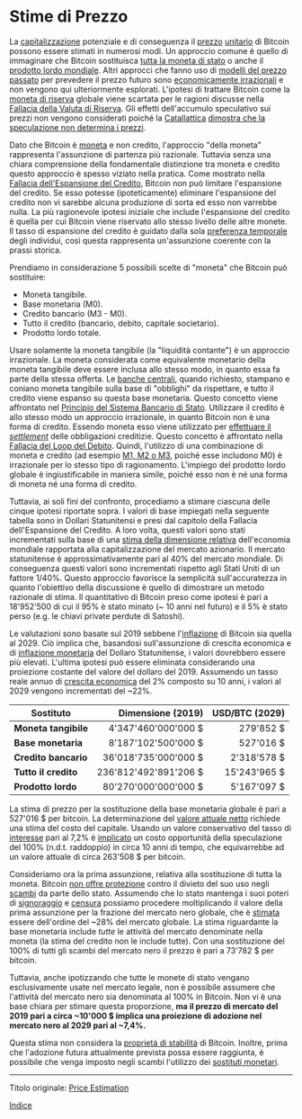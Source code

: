 # Stime di Prezzo



La [capitalizzazione](ch101-glossary.md#capitalizzazione) potenziale e di conseguenza il [prezzo](ch101-glossary.md#prezzo) [unitario](ch101-glossary.md#unità) di Bitcoin possono essere stimati in numerosi modi. Un approccio comune è quello di immaginare che Bitcoin sostituisca [tutta la moneta di stato](https://www.fool.com/investing/2017/05/25/could-the-price-of-bitcoin-go-to-1-million.aspx) o anche il [prodotto lordo mondiale](https://en.wikipedia.org/wiki/Gross_world_product). Altri approcci che fanno uso di [modelli del prezzo passato](https://medium.com/@100trillionUSD/modeling-bitcoins-value-with-scarcity-91fa0fc03e25) per prevedere il prezzo futuro sono [economicamente irrazionali](ch083-stock-to-flow-fallacy.md) e non vengono qui ulteriormente esplorati. L'ipotesi di trattare Bitcoin come la [moneta di riserva](ch017-reservation-priciple.md) globale viene scartata per le ragioni discusse nella [Fallacia della Valuta di Riserva](ch077-reserve-currency-fallacy.md). Gli effetti dell'accumulo speculativo sui prezzi non vengono considerati poiché la [Catallattica](https://en.wikipedia.org/wiki/Catallactics) [dimostra che la speculazione non determina i prezzi](https://mises.org/library/man-economy-and-state-power-and-market/html/p/949).

Dato che Bitcoin è [moneta](ch005-money-taxonomy.md) e non credito, l'approccio "della moneta" rappresenta l'assunzione di partenza più razionale. Tuttavia senza una chiara comprensione della fondamentale distinzione tra moneta e credito questo approccio è spesso viziato nella pratica. Come mostrato nella [Fallacia dell'Espansione del Credito](ch046-credit-expansion-fallacy.md), Bitcoin non può limitare l'espansione del credito. Se esso potesse (ipoteticamente) eliminare l'espansione del credito non vi sarebbe alcuna produzione di sorta ed esso non varrebbe nulla. La più ragionevole ipotesi iniziale che include l'espansione del credito è quella per cui Bitcoin viene riservato allo stesso livello delle altre monete. Il tasso di espansione del credito è guidato dalla sola [preferenza temporale](ch085-time-preference-fallacy.md) degli individui, così questa rappresenta un'assunzione coerente con la prassi storica.

Prendiamo in considerazione 5 possibili scelte di "moneta" che Bitcoin può sostituire:

* Moneta tangibile.
* Base monetaria (M0).
* Credito bancario (M3 - M0).
* Tutto il credito (bancario, debito, capitale societario).
* Prodotto lordo totale.

Usare solamente la moneta tangibile (la "liquidità contante") è un approccio irrazionale. La moneta considerata come equivalente monetario della moneta tangibile deve essere inclusa allo stesso modo, in quanto essa fa parte della stessa offerta. Le [banche centrali](https://it.wikipedia.org/wiki/Banca_centrale), quando richiesto, stampano e coniano moneta tangibile sulla base di "obblighi" da rispettare, e tutto il credito viene espanso su questa base monetaria. Questo concetto viene affrontato nel [Principio del Sistema Bancario di Stato](ch025-state-banking-principle.md). Utilizzare il credito è allo stesso modo un approccio irrazionale, in quanto Bitcoin non è una forma di credito. Essendo moneta esso viene utilizzato per [effettuare il _settlement_](https://it.wikipedia.org/wiki/Regolamento_(finanza)) delle obbligazioni creditizie. Questo concetto è affrontato nella [Fallacia del Loop del Debito](ch047-debt-loop-fallacy.md). Quindi, l'utilizzo di una combinazione di moneta e credito (ad esempio [M1, M2 o M3](https://en.wikipedia.org/wiki/Money_supply#United_States), poiché esse includono M0) è irrazionale per lo stesso tipo di ragionamento. L'impiego del prodotto lordo globale è ingiustificabile in maniera simile, poiché esso non è né una forma di moneta né una forma di credito.

Tuttavia, ai soli fini del confronto, procediamo a stimare ciascuna delle cinque ipotesi riportate sopra. I valori di base impiegati nella seguente tabella sono in Dollari Statunitensi e presi dal capitolo della Fallacia dell'Espansione del Credito. A loro volta, questi valori sono stati incrementati sulla base di una [stima della dimensione relativa](https://seekingalpha.com/article/4202768-u-s-of-world-stock-market-cap-tops-40-again) dell'economia mondiale rapportata alla capitalizzazione del mercato azionario. Il mercato statunitense è approssimativamente pari al 40% del mercato mondiale. Di conseguenza questi valori sono incrementati rispetto agli Stati Uniti di un fattore 1/40%. Questo approccio favorisce la semplicità sull'accuratezza in quanto l'obiettivo della discussione è quello di dimostrare un metodo razionale di stima. Il quantitativo di Bitcoin preso come ipotesi è pari a 18'952'500 di cui il 95% è stato minato (~ 10 anni nel futuro) e il 5% è stato perso (e.g. le chiavi private perdute di Satoshi).

Le valutazioni sono basate sul 2019 sebbene l'[inflazione](ch101-glossary.md#inflazione) di Bitcoin sia quella al 2029. Ciò implica che, basandosi sull'assunzione di crescita economica e di [inflazione monetaria](https://en.wikipedia.org/wiki/Monetary_inflation) del Dollaro Statunitense, i valori dovrebbero essere più elevati. L'ultima ipotesi può essere eliminata considerando una proiezione costante del valore del dollaro del 2019. Assumendo un tasso reale annuo di [crescita economica](https://en.wikipedia.org/wiki/Economic_growth) del 2% composto su 10 anni, i valori al 2029 vengono incrementati del ~22%.

| Sostituto              | Dimensione  (2019)    | USD/BTC (2029) |
| ---------------------- | ---------------------:| -------------: |
| **Moneta tangibile**   |   4'347'460'000'000 $ |      279'852 $ |
| **Base monetaria**     |   8'187'102'500'000 $ |      527'016 $ |
| **Credito bancario**   |  36'018'735'000'000 $ |    2'318'578 $ |
| **Tutto il credito**   | 236'812'492'891'206 $ |   15'243'965 $ |
| **Prodotto lordo**     |  80'270'000'000'000 $ |    5'167'097 $ |

La stima di prezzo per la sostituzione della base monetaria globale è pari a 527'016 $ per bitcoin. La determinazione del [valore attuale netto](https://en.wikipedia.org/wiki/Net_present_value) richiede una stima del costo del capitale. Usando un valore conservativo del tasso di [interesse](ch101-glossary.md#interesse) pari al 7,2% è [implicato](https://it.wikipedia.org/wiki/Regola_del_72) un costo opportunità della speculazione del 100% (n.d.t. raddoppio) in circa 10 anni di tempo, che equivarrebbe ad un valore attuale di circa 263'508 $ per bitcoin.

Consideriamo ora la prima assunzione, relativa alla sostituzione di tutta la moneta. Bitcoin [non offre protezione](ch022-permissionless-principle.md) contro il divieto del suo uso negli [scambi](ch101-glossary.md#scambio) da parte dello stato. Assumendo che lo stato mantenga i suoi poteri di [signoraggio](https://it.wikipedia.org/wiki/Signoraggio) e [censura](ch101-glossary.md#censura) possiamo procedere moltiplicando il valore della prima assunzione per la frazione del mercato nero globale, che è [stimata](https://voxeu.org/index.php?q=node/7964) essere dell'ordine del ~28% del mercato globale. La stima riguardante la base monetaria include _tutte_ le attività del mercato denominate nella moneta (la stima del credito non le include tutte). Con una sostituzione del 100% di tutti gli scambi del mercato nero il prezzo è pari a 73'782 $ per bitcoin.

Tuttavia, anche ipotizzando che tutte le monete di stato vengano esclusivamente usate nel mercato legale, non è possibile assumere che l'attività del mercato nero sia denominata al 100% in Bitcoin. Non vi è una base chiara per stimare questa proporzione, **ma il prezzo di mercato del 2019 pari a circa ~10'000 $ implica una proiezione di adozione nel mercato nero al 2029 pari al ~7,4%.**

Questa stima non considera la [proprietà di stabilità](ch030-stability-property.md) di Bitcoin. Inoltre, prima che l'adozione futura attualmente prevista possa essere raggiunta, è possibile che venga imposto negli scambi l'utilizzo dei [sostituti monetari](ch026-substitution-principle.md).

---

Titolo originale: [Price Estimation](https://github.com/libbitcoin/libbitcoin-system/wiki/Price-Estimation)

[Indice](/README.md)

